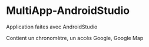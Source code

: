 # MultiApp-AndroidStudio

Application faites avec AndroidStudio

Contient un chronomètre, un accès Google, Google Map 
